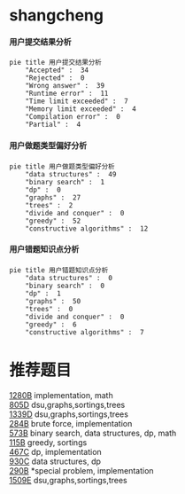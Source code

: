 # shangcheng

<!-- tabs:start -->



#### **用户提交结果分析**

```mermaid
pie title 用户提交结果分析
    "Accepted" :  34
    "Rejected" :  0
    "Wrong answer" :  39
    "Runtime error" :  11
    "Time limit exceeded" :  7
    "Memory limit exceeded" :  4
    "Compilation error" :  0
    "Partial" :  4
```

#### **用户做题类型偏好分析**

```mermaid
pie title 用户做题类型偏好分析
    "data structures" :  49
    "binary search" :  1
    "dp" :  0
    "graphs" :  27
    "trees" :  2
    "divide and conquer" :  0
    "greedy" :  52
    "constructive algorithms" :  12
```
#### **用户错题知识点分析**

```mermaid
pie title 用户错题知识点分析
    "data structures" :  0
    "binary search" :  0
    "dp" :  1
    "graphs" :  50
    "trees" :  0
    "divide and conquer" :  0
    "greedy" :  6
    "constructive algorithms" :  7
```



<!-- tabs:end -->
# 推荐题目
[1280B](https://codeforces.com/contest/1280/problem/B)		implementation,
                        math		  
[805D](https://codeforces.com/contest/805/problem/D)		dsu,graphs,sortings,trees		  
[1339D](https://codeforces.com/contest/1339/problem/D)		dsu,graphs,sortings,trees		  
[284B](https://codeforces.com/contest/284/problem/B)		brute force,
                        implementation		  
[573B](https://codeforces.com/contest/573/problem/B)		binary search,
                        data structures,
                        dp,
                        math		  
[115B](https://codeforces.com/contest/115/problem/B)		greedy,
                        sortings		  
[467C](https://codeforces.com/contest/467/problem/C)		dp,
                        implementation		  
[930C](https://codeforces.com/contest/930/problem/C)		data structures,
                        dp		  
[290B](https://codeforces.com/contest/290/problem/B)		*special problem,
                        implementation		  
[1509E](https://codeforces.com/contest/1509/problem/E)		dsu,graphs,sortings,trees		  
